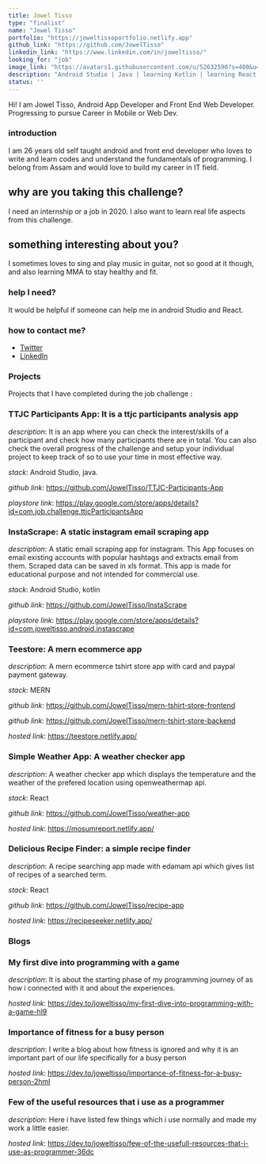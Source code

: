 ```yaml
---
title: Jowel Tisso
type: "finalist"
name: "Jowel Tisso"
portfolio: "https://joweltissoportfolio.netlify.app"
github_link: "https://github.com/JowelTisso"
linkedin_link: "https://www.linkedin.com/in/joweltisso/"
looking_for: "job"
image_link: "https://avatars1.githubusercontent.com/u/52632590?s=400&u=591f8558da75762e94b5067612bf3543776e024f&v=4"
description: "Android Studio | Java | learning Kotlin | learning React | learning JavaScript"
status: ''
---
```


Hi! I am Jowel Tisso, Android App Developer and Front End Web Developer. Progressing to pursue Career in Mobile or Web Dev.

### introduction

I am 26 years old self taught android and front end developer who loves to write and learn codes and understand the fundamentals of programming. I belong from Assam and would love to build my career in IT field.

## why are you taking this challenge?

I need an internship or a job in 2020.
I also want to learn real life aspects from this challenge.

## something interesting about you?

I sometimes loves to sing and play music in guitar, not so good at it though, and also learning MMA to stay healthy and fit.

### help I need?

It would be helpful if someone can help me in android Studio and React.

### how to contact me?

- [Twitter](https://twitter.com/joweltisso)
- [LinkedIn](https://www.linkedin.com/in/joweltisso)

### Projects

Projects that I have completed during the job challenge :

### TTJC Participants App: It is a ttjc participants analysis app

_description_: It is an app where you can check the interest/skills of a participant and check how many participants there are in total.
You can also check the overall progress of the challenge and setup your individual project to keep track of so to use your time in most effective way.

_stack_: Android Studio, java.

_github link_: https://github.com/JowelTisso/TTJC-Participants-App

_playstore link_: https://play.google.com/store/apps/details?id=com.job.challenge.ttjcParticipantsApp

### InstaScrape: A static instagram email scraping app

_description_: A static email scraping app for instagram. This App focuses on email existing accounts with popular hashtags and extracts email from them. Scraped data can be saved in xls format. This app is made for educational purpose and not intended for commercial use.

_stack_: Android Studio, kotlin

_github link_: https://github.com/JowelTisso/InstaScrape

_playstore link_: https://play.google.com/store/apps/details?id=com.joweltisso.android.instascrape

### Teestore: A mern ecommerce app

_description_: A mern ecommerce tshirt store app with card and paypal payment gateway.

_stack_: MERN

_github link_: https://github.com/JowelTisso/mern-tshirt-store-frontend

_github link_: https://github.com/JowelTisso/mern-tshirt-store-backend

_hosted link_: https://teestore.netlify.app/

### Simple Weather App: A weather checker app

_description_: A weather checker app which displays the temperature and the weather of the prefered location using openweathermap api.

_stack_: React

_github link_: https://github.com/JowelTisso/weather-app

_hosted link_: https://mosumreport.netlify.app/

### Delicious Recipe Finder: a simple recipe finder

_description_: A recipe searching app made with edamam api which gives list of recipes of a searched term.

_stack_: React

_github link_: https://github.com/JowelTisso/recipe-app

_hosted link_: https://recipeseeker.netlify.app/

### Blogs

### My first dive into programming with a game

_description_: It is about the starting phase of my programming journey of as how i connected with it and about the experiences.

_hosted link_: https://dev.to/joweltisso/my-first-dive-into-programming-with-a-game-hl9

### Importance of fitness for a busy person

_description_: I write a blog about how fitness is ignored and why it is an important part of our life specifically for a busy person

_hosted link_: https://dev.to/joweltisso/importance-of-fitness-for-a-busy-person-2hml

### Few of the useful resources that i use as a programmer

_description_: Here i have listed few things which i use normally and made my work a little easier.

_hosted link_: https://dev.to/joweltisso/few-of-the-usefull-resources-that-i-use-as-programmer-36dc
